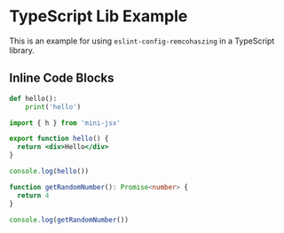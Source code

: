 # TypeScript Lib Example

This is an example for using `eslint-config-remcohaszing` in a TypeScript library.

## Inline Code Blocks

```python
def hello():
    print('hello')
```

```jsx
import { h } from 'mini-jsx'

export function hello() {
  return <div>Hello</div>
}

console.log(hello())
```

```typescript
function getRandomNumber(): Promise<number> {
  return 4
}

console.log(getRandomNumber())
```
